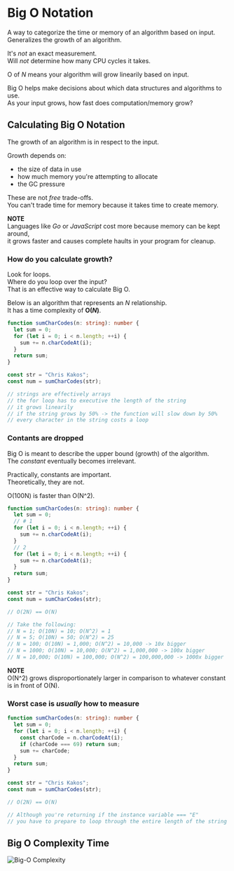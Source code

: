 # Big O Notation

A way to categorize the time or memory of an algorithm based on input.</br>
Generalizes the growth of an algorithm.

It's _not_ an exact measurement.</br>
Will _not_ determine how many CPU cycles it takes.

O of _N_ means your algorithm will grow linearily based on input.

Big O helps make decisions about which data structures and algorithms to use.</br>
As your input grows, how fast does computation/memory grow?

## Calculating Big O Notation

The growth of an algorithm is in respect to the input.

Growth depends on:

- the size of data in use
- how much memory you're attempting to allocate
- the GC pressure

These are not _free_ trade-offs.</br>
You can't trade time for memory because it takes time to create memory.

**NOTE**</br>
Languages like _Go_ or _JavaScript_ cost more because memory can be kept around,</br>
it grows faster and causes complete haults in your program for cleanup.

### How do you calculate growth?

Look for loops.</br>
Where do you loop over the input?</br>
That is an effective way to calculate Big O.

Below is an algorithm that represents an _N_ relationship.</br>
It has a time complexity of **O(_N_)**.

```ts
function sumCharCodes(n: string): number {
  let sum = 0;
  for (let i = 0; i < n.length; ++i) {
    sum += n.charCodeAt(i);
  }
  return sum;
}

const str = "Chris Kakos";
const num = sumCharCodes(str);

// strings are effectively arrays
// the for loop has to executive the length of the string
// it grows linearily
// if the string grows by 50% -> the function will slow down by 50%
// every character in the string costs a loop 
```

### Contants are dropped

Big O is meant to describe the upper bound (growth) of the algorithm.</br>
The _constant_ eventually becomes irrelevant.

Practically, constants are important.</br>
Theoretically, they are not.</br>

O(100N) is faster than O(N^2).

```ts
function sumCharCodes(n: string): number {
  let sum = 0;
  // # 1
  for (let i = 0; i < n.length; ++i) {
    sum += n.charCodeAt(i);
  }
  // 2
  for (let i = 0; i < n.length; ++i) {
    sum += n.charCodeAt(i);
  }
  return sum;
}

const str = "Chris Kakos";
const num = sumCharCodes(str);

// O(2N) == O(N)

// Take the following:
// N = 1; O(10N) = 10; O(N^2) = 1
// N = 5; O(10N) = 50; O(N^2) = 25
// N = 100; O(10N) = 1,000; O(N^2) = 10,000 -> 10x bigger
// N = 1000; O(10N) = 10,000; O(N^2) = 1,000,000 -> 100x bigger
// N = 10,000; O(10N) = 100,000; O(N^2) = 100,000,000 -> 1000x bigger
```

**NOTE**</br>
O(N^2) grows disproportionately larger in comparison to whatever constant is in front of O(N).</br>

### Worst case is _usually_ how to measure

```ts
function sumCharCodes(n: string): number {
  let sum = 0;
  for (let i = 0; i < n.length; ++i) {
    const charCode = n.charCodeAt(i);
    if (charCode === 69) return sum;
    sum += charCode; 
  }
  return sum; 
}

const str = "Chris Kakos";
const num = sumCharCodes(str);

// O(2N) == O(N)

// Although you're returning if the instance variable === "E"
// you have to prepare to loop through the entire length of the string
```

## Big O Complexity Time

![Big-O Complexity](https://external-content.duckduckgo.com/iu/?u=https%3A%2F%2Fmiro.medium.com%2Fproxy%2F1*KfZYFUT2OKfjekJlCeYvuQ.jpeg&f=1&nofb=1&ipt=5a0c16d3116050283ca7d795373c17d8b7cd03ba4c01f41e3fc40caa3e02094e&ipo=images)
